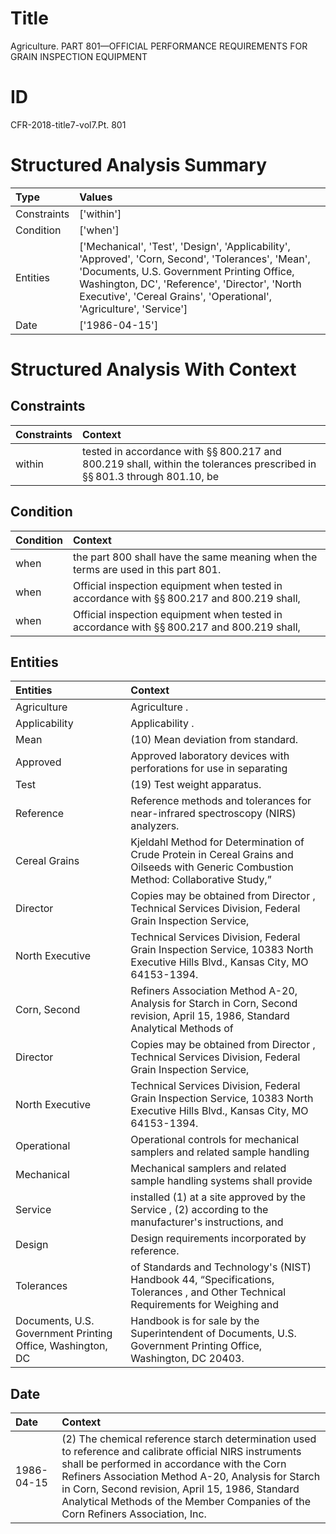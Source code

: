 # Title

 Agriculture. PART 801—OFFICIAL PERFORMANCE REQUIREMENTS FOR GRAIN INSPECTION EQUIPMENT


# ID

 CFR-2018-title7-vol7.Pt. 801


# Structured Analysis Summary

| Type        | Values                                                                                                                                                                                                                                                                  |
|:------------|:------------------------------------------------------------------------------------------------------------------------------------------------------------------------------------------------------------------------------------------------------------------------|
| Constraints | ['within']                                                                                                                                                                                                                                                              |
| Condition   | ['when']                                                                                                                                                                                                                                                                |
| Entities    | ['Mechanical', 'Test', 'Design', 'Applicability', 'Approved', 'Corn, Second', 'Tolerances', 'Mean', 'Documents, U.S. Government Printing Office, Washington, DC', 'Reference', 'Director', 'North Executive', 'Cereal Grains', 'Operational', 'Agriculture', 'Service'] |
| Date        | ['1986-04-15']                                                                                                                                                                                                                                                          |


# Structured Analysis With Context

 


## Constraints

| Constraints   | Context                                                                                                                                                 |
|:--------------|:--------------------------------------------------------------------------------------------------------------------------------------------------------|
| within        | tested in accordance with &#167;&#167;&#8201;800.217 and 800.219 shall, within the tolerances prescribed in &#167;&#167;&#8201;801.3 through 801.10, be |


## Condition

| Condition   | Context                                                                                                     |
|:------------|:------------------------------------------------------------------------------------------------------------|
| when        | the part 800 shall have the same meaning when  the terms are used in this part 801.                         |
| when        | Official inspection equipment  when tested in accordance with &#167;&#167;&#8201;800.217 and 800.219 shall, |
| when        | Official inspection equipment  when tested in accordance with &#167;&#167;&#8201;800.217 and 800.219 shall, |


## Entities

| Entities                                                   | Context                                                                                                                                      |
|:-----------------------------------------------------------|:---------------------------------------------------------------------------------------------------------------------------------------------|
| Agriculture                                                | Agriculture .                                                                                                                                |
| Applicability                                              | Applicability .                                                                                                                              |
| Mean                                                       | (10)  Mean  deviation from standard.                                                                                                         |
| Approved                                                   | Approved laboratory devices with perforations for use in separating                                                                          |
| Test                                                       | (19)  Test  weight apparatus.                                                                                                                |
| Reference                                                  | Reference  methods and tolerances for near-infrared spectroscopy (NIRS) analyzers.                                                           |
| Cereal Grains                                              | Kjeldahl Method for Determination of Crude Protein in Cereal Grains and Oilseeds with Generic Combustion Method: Collaborative Study,&#8221; |
| Director                                                   | Copies may be obtained from  Director , Technical Services Division, Federal Grain Inspection Service,                                       |
| North Executive                                            | Technical Services Division, Federal Grain Inspection Service, 10383 North Executive  Hills Blvd., Kansas City, MO 64153-1394.               |
| Corn, Second                                               | Refiners Association Method A-20, Analysis for Starch in Corn, Second revision, April 15, 1986, Standard Analytical Methods of               |
| Director                                                   | Copies may be obtained from  Director , Technical Services Division, Federal Grain Inspection Service,                                       |
| North Executive                                            | Technical Services Division, Federal Grain Inspection Service, 10383 North Executive  Hills Blvd., Kansas City, MO 64153-1394.               |
| Operational                                                | Operational controls for mechanical samplers and related sample handling                                                                     |
| Mechanical                                                 | Mechanical samplers and related sample handling systems shall provide                                                                        |
| Service                                                    | installed (1) at a site approved by the Service , (2) according to the manufacturer's instructions, and                                      |
| Design                                                     | Design  requirements incorporated by reference.                                                                                              |
| Tolerances                                                 | of Standards and Technology's (NIST) Handbook 44, &#8220;Specifications, Tolerances , and Other Technical Requirements for Weighing and      |
| Documents, U.S. Government Printing Office, Washington, DC | Handbook is for sale by the Superintendent of Documents, U.S. Government Printing Office, Washington, DC  20403.                             |


## Date

| Date       | Context                                                                                                                                                                                                                                                                                                                                             |
|:-----------|:----------------------------------------------------------------------------------------------------------------------------------------------------------------------------------------------------------------------------------------------------------------------------------------------------------------------------------------------------|
| 1986-04-15 | (2) The chemical reference starch determination used to reference and calibrate official NIRS instruments shall be performed in accordance with the Corn Refiners Association Method A-20, Analysis for Starch in Corn, Second revision, April 15, 1986, Standard Analytical Methods of the Member Companies of the Corn Refiners Association, Inc. |


